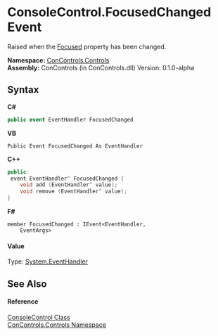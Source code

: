 # ConsoleControl.FocusedChanged Event
 

Raised when the <a href="8ad92c33-9ed7-6dc3-b920-32e8fbfe3588">Focused</a> property has been changed.

**Namespace:**&nbsp;<a href="8161a036-2926-0ace-99d3-20346d250e3b">ConControls.Controls</a><br />**Assembly:**&nbsp;ConControls (in ConControls.dll) Version: 0.1.0-alpha

## Syntax

**C#**<br />
``` C#
public event EventHandler FocusedChanged
```

**VB**<br />
``` VB
Public Event FocusedChanged As EventHandler
```

**C++**<br />
``` C++
public:
 event EventHandler^ FocusedChanged {
	void add (EventHandler^ value);
	void remove (EventHandler^ value);
}
```

**F#**<br />
``` F#
member FocusedChanged : IEvent<EventHandler,
    EventArgs>

```


#### Value
Type: <a href="https://docs.microsoft.com/dotnet/api/system.eventhandler" target="_blank">System.EventHandler</a>

## See Also


#### Reference
<a href="eae0acea-bdd1-dc08-7fda-dcd25c5f2082">ConsoleControl Class</a><br /><a href="8161a036-2926-0ace-99d3-20346d250e3b">ConControls.Controls Namespace</a><br />
